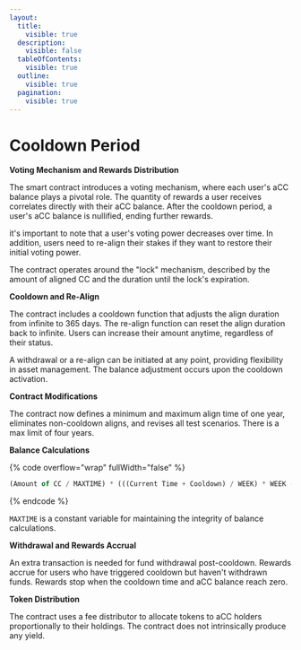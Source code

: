 ```yaml
---
layout:
  title:
    visible: true
  description:
    visible: false
  tableOfContents:
    visible: true
  outline:
    visible: true
  pagination:
    visible: true
---
```


# Cooldown Period

**Voting Mechanism and Rewards Distribution**

The smart contract introduces a voting mechanism, where each user's aCC balance plays a pivotal role. The quantity of rewards a user receives correlates directly with their aCC balance. After the cooldown period, a user's aCC balance is nullified, ending further rewards.

it's important to note that a user's voting power decreases over time. In addition, users need to re-align their stakes if they want to restore their initial voting power.

The contract operates around the "lock" mechanism, described by the amount of aligned CC and the duration until the lock's expiration.



**Cooldown and Re-Align**

The contract includes a cooldown function that adjusts the align duration from infinite to 365 days. The re-align function can reset the align duration back to infinite. Users can increase their amount anytime, regardless of their status.

A withdrawal or a re-align can be initiated at any point, providing flexibility in asset management. The balance adjustment occurs upon the cooldown activation.



**Contract Modifications**

The contract now defines a minimum and maximum align time of one year, eliminates non-cooldown aligns, and revises all test scenarios. There is a max limit of four years.



**Balance Calculations**

{% code overflow="wrap" fullWidth="false" %}
```javascript
(Amount of CC / MAXTIME) * (((Current Time + Cooldown) / WEEK) * WEEK - Current Time)
```
{% endcode %}

`MAXTIME` is a constant variable for maintaining the integrity of balance calculations.



**Withdrawal and Rewards Accrual**

An extra transaction is needed for fund withdrawal post-cooldown. Rewards accrue for users who have triggered cooldown but haven't withdrawn funds. Rewards stop when the cooldown time and aCC balance reach zero.



**Token Distribution**

The contract uses a fee distributor to allocate tokens to aCC holders proportionally to their holdings. The contract does not intrinsically produce any yield.
